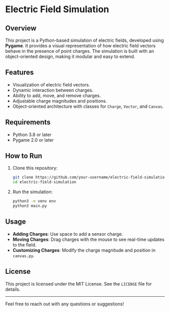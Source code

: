 # Electric Field Simulation

## Overview
This project is a Python-based simulation of electric fields, developed using **Pygame**. It provides a visual representation of how electric field vectors behave in the presence of point charges. The simulation is built with an object-oriented design, making it modular and easy to extend.

## Features
- Visualization of electric field vectors.
- Dynamic interaction between charges.
- Ability to add, move, and remove charges.
- Adjustable charge magnitudes and positions.
- Object-oriented architecture with classes for `Charge`, `Vector`, and `Canvas`.

## Requirements
- Python 3.8 or later
- Pygame 2.0 or later


## How to Run
1. Clone this repository:
   ```bash
   git clone https://github.com/your-username/electric-field-simulation.git
   cd electric-field-simulation
   ```
2. Run the simulation:
   ```bash
   python3 -m venv env
   python3 main.py
   ```

## Usage
- **Adding Charges**: Use space to add a sensor charge.
- **Moving Charges**: Drag charges with the mouse to see real-time updates to the field.
- **Customizing Charges**: Modify the charge magnitude and position in `canvas.py`.

## License
This project is licensed under the MIT License. See the `LICENSE` file for details.

---
Feel free to reach out with any questions or suggestions!

